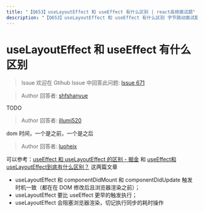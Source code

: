 ```yaml
---
title: "【Q653】useLayoutEffect 和 useEffect 有什么区别 | react高频面试题"
description: "【Q653】useLayoutEffect 和 useEffect 有什么区别 字节跳动面试题、阿里腾讯面试题、美团小米面试题。"
---
```


# useLayoutEffect 和 useEffect 有什么区别

> Issue
> 欢迎在 Gtihub Issue 中回答此问题: [Issue 671](https://github.com/shfshanyue/Daily-Question/issues/671)

> Author
> 回答者: [shfshanyue](https://github.com/shfshanyue)

TODO

> Author
> 回答者: [illumi520](https://github.com/illumi520)

dom 时间，一个是之前，一个是之后

> Author
> 回答者: [luoheix](https://github.com/luoheix)

可以参考：[useEffect 和 useLayoutEffect 的区别 - 掘金](https://juejin.cn/post/6844904008402862094) 和 [useEffect和useLayoutEffect到底有什么区别？](https://github.com/yaofly2012/note/issues/149#issuecomment-660593917) 这两篇文章

- useLayoutEffect 和 componentDidMount 和 componentDidUpdate 触发时机一致（都在在 DOM 修改后且浏览器渲染之前）；
- useLayoutEffect 要比 useEffect 更早的触发执行；
- useLayoutEffect 会阻塞浏览器渲染，切记执行同步的耗时操作
